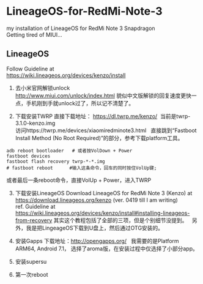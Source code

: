 # LineageOS-for-RedMi-Note-3
my installation of LineageOS for RedMi Note 3 Snapdragon  
Getting tired of MIUI...  


## LineageOS
Follow Guideline at  
https://wiki.lineageos.org/devices/kenzo/install  

1. 去小米官网解锁unlock  
http://www.miui.com/unlock/index.html
貌似中文版解锁的回复速度更快一点，手机刚到手就unlock过了，所以记不清楚了。   

2. 下载安装TWRP
直接下载地址： https://dl.twrp.me/kenzo/  当前是twrp-3.1.0-kenzo.img  
访问https://twrp.me/devices/xiaomiredminote3.html  
直接跳到“Fastboot Install Method (No Root Required)”的部分，参考下载platform工具。  
```
adb reboot bootloader   # 或者按VolDown + Power
fastboot devices
fastboot flash recovery twrp-*-*.img
# fastboot reboot      #输入这条命令，回车的同时按住VolUp键; 
```
或者最后一条reboot命令，直接VolUp + Power，进入TWRP

3. 下载安装LineageOS
Download LineageOS for RedMi Note 3 (Kenzo) at   
https://download.lineageos.org/kenzo
(ver. 0419 till I am writing)  
ref. Guideline at  
https://wiki.lineageos.org/devices/kenzo/install#installing-lineageos-from-recovery
其实这个教程包括了全部的三项，但是个别细节没提到。  
另外，我是把LingeageOS下载到U盘上，然后通过OTG安装的。

4. 安装Gapps
下载地址：http://opengapps.org/  
我需要的是Platform ARM64, Android 7.1， 选择了aroma版，在安装过程中仅选择了小部分app。

5. 安装supersu

6. 第一次reboot
